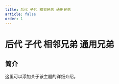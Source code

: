 ```yaml
---
title: 后代 子代 相邻兄弟 通用兄弟
article: false
order: 1
---
```


# 后代 子代 相邻兄弟 通用兄弟

## 简介

这里可以添加关于该主题的详细介绍。
